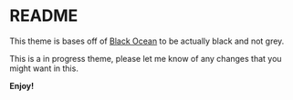 # README

This theme is bases off of [Black Ocean](https://github.com/Zamerick/black-ocean) to be actually black and not grey.

This is a in progress theme, please let me know of any changes that you might want in this.

**Enjoy!**
